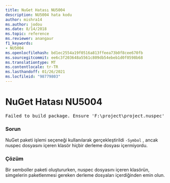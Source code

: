 ```yaml
---
title: NuGet Hatası NU5004
description: NU5004 hata kodu
author: mishra14
ms.author: jodou
ms.date: 8/14/2018
ms.topic: reference
ms.reviewer: anangaur
f1_keywords:
- NU5004
ms.openlocfilehash: bd1ec2554a19f0516a813ffeea73b0f8cee670fb
ms.sourcegitcommit: ee6c3f203648a5561c809db54ebeb1d0f0598b68
ms.translationtype: MT
ms.contentlocale: tr-TR
ms.lasthandoff: 01/26/2021
ms.locfileid: "98779803"
---
```

# <a name="nuget-error-nu5004"></a>NuGet Hatası NU5004
<pre>Failed to build package. Ensure 'F:\project\project.nuspec' includes assembly files. For help on building symbols package, visit http://docs.nuget.org/.</pre>

### <a name="issue"></a>Sorun

NuGet paketi işlemi seçeneği kullanılarak gerçekleştirildi `-Symbol` , ancak nuspec dosyasını içeren klasör hiçbir derleme dosyası içermiyordu. 


### <a name="solution"></a>Çözüm

Bir semboller paketi oluştururken, nuspec dosyasını içeren klasörün, simgelerin paketlenmesi gereken derleme dosyaları içerdiğinden emin olun.

